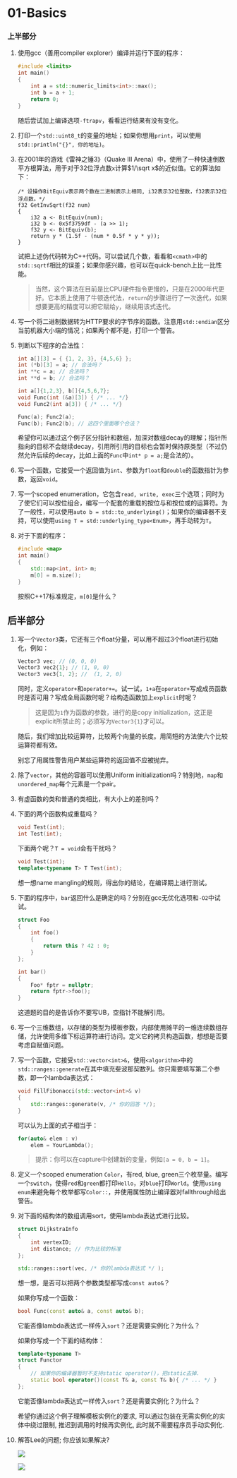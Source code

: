 # 01-Basics

### 上半部分 

1. 使用gcc（善用compiler explorer）编译并运行下面的程序：

   ```c++
   #include <limits>
   int main()
   {
       int a = std::numeric_limits<int>::max();
       int b = a + 1;
       return 0;
   }
   ```

   随后尝试加上编译选项`-ftrapv`，看看运行结果有没有变化。

2. 打印一个`std::uint8_t`的变量的地址；如果你想用`print`，可以使用`std::println("{}", 你的地址)`。

3. 在2001年的游戏《雷神之锤3》（Quake III Arena）中，使用了一种快速倒数平方根算法，用于对于32位浮点数`x`计算$1/\sqrt x$的近似值。它的算法如下：

   ```pseudocode
   /* 设操作BitEquiv表示两个数在二进制表示上相同, i32表示32位整数，f32表示32位浮点数。*/
   f32 GetInvSqrt(f32 num)
   {
       i32 a <- BitEquiv(num);
       i32 b <- 0x5f3759df - (a >> 1);
       f32 y <- BitEquiv(b);
       return y * (1.5f - (num * 0.5f * y * y));
   }
   ```

   试把上述伪代码转为C++代码。可以尝试几个数，看看和`<cmath>`中的`std::sqrtf`相比的误差；如果你感兴趣，也可以在quick-bench上比一比性能。

   > 当然，这个算法在目前是比CPU硬件指令更慢的，只是在2000年代更好。它本质上使用了牛顿迭代法，`return`的步骤进行了一次迭代，如果想要更高的精度可以把它赋给`y`，继续用该式迭代。

4. 写一个将二进制数据转为HTTP要求的字节序的函数。注意用`std::endian`区分当前机器大小端的情况；如果两个都不是，打印一个警告。

5. 判断以下程序的合法性：

   ```c++
   int a[][3] = { {1, 2, 3}, {4,5,6} };
   int (*b)[3] = a; // 合法吗？
   int **c = a; // 合法吗？
   int **d = b; // 合法吗？
   ```

   ```c++
   int a[]{1,2,3}, b[]{4,5,6,7};
   void Func(int (&a)[3]) { /* ... */}
   void Func2(int a[3]) { /* ... */}
   
   Func(a); Func2(a);
   Func(b); Func2(b); // 这四个里面哪个合法？
   ```

   希望你可以通过这个例子区分指针和数组，加深对数组decay的理解；指针所指向的目标不会继续decay，引用所引用的目标也会暂时保持原类型（不过仍然允许后续的decay，比如上面的`Func`中`int* p = a;`是合法的）。

6. 写一个函数，它接受一个返回值为`int`、参数为`float`和`double`的函数指针为参数，返回`void`。

7. 写一个scoped enumeration，它包含`read, write, exec`三个选项；同时为了使它们可以按位组合，编写一个配套的重载的按位与和按位或的运算符。为了一般性，可以使用`auto b = std::to_underlying()`；如果你的编译器不支持，可以使用`using T = std::underlying_type<Enum>`，再手动转为`T`。

8. 对于下面的程序：

   ```c++
   #include <map> 
   int main()
   { 
       std::map<int, int> m; 
       m[0] = m.size();
   }
   ```

   按照C++17标准规定，`m[0]`是什么？

## 后半部分

1. 写一个`Vector3`类，它还有三个float分量，可以用不超过3个float进行初始化，例如：

   ```c++
   Vector3 vec; // (0, 0, 0)
   Vector3 vec2{1}; // (1, 0, 0)
   Vector3 vec3{1, 2}; //  (1, 2, 0)
   ```

   同时，定义`operator+`和`operator+=`。试一试，`1+a`在`operator+`写成成员函数时是否可用？写成全局函数时呢？给构造函数加上`explicit`时呢？

   > 这是因为`1`作为函数的参数，进行的是copy initialization，这正是explicit所禁止的；必须写为`Vector3{1}`才可以。

   随后，我们增加比较运算符，比较两个向量的长度。用简短的方法使六个比较运算符都有效。

   别忘了用属性警告用户某些运算符的返回值不应被抛弃。

2. 除了`vector`，其他的容器可以使用Uniform initialization吗？特别地，`map`和`unordered_map`每个元素是一个pair。

3. 有虚函数的类和普通的类相比，有大小上的差别吗？

4. 下面的两个函数构成重载吗？

   ```c++
   void Test(int);
   int Test(int);
   ```

   下面两个呢？`T = void`会有干扰吗？

   ```c++
   void Test(int);
   template<typename T> T Test(int);
   ```

   想一想name mangling的规则，得出你的结论，在编译期上进行测试。

5. 下面的程序中，`bar`返回什么是确定的吗？分别在gcc无优化选项和`-O2`中试试。

   ```c++
   struct Foo
   {
       int foo()
       {
           return this ? 42 : 0;
       }
   };
   
   int bar()
   {
       Foo* fptr = nullptr;
       return fptr->foo();
   }
   ```

   这道题的目的是告诉你不要写UB，空指针不能解引用。

6. 写一个三维数组，以存储的类型为模板参数，内部使用摊平的一维连续数组存储，允许使用多维下标运算符进行访问。定义它的拷贝构造函数，想想是否要考虑自赋值问题。

7. 写一个函数，它接受`std::vector<int>&`，使用`<algorithm>`中的`std::ranges::generate`在其中填充斐波那契数列。你只需要填写第二个参数，即一个lambda表达式：

   ```c++
   void FillFibonacci(std::vector<int>& v)
   {
       std::ranges::generate(v, /* 你的回答 */);
   }
   ```

   可以认为上面的式子相当于：

   ```c++
   for(auto& elem : v)
       elem = YourLambda();
   ```

   > 提示：你可以在capture中创建新的变量，例如`[a = 0, b = 1]`。

8. 定义一个scoped enumeration `Color`，有red, blue, green三个枚举量。编写一个`switch`，使得`red`和`green`都打印`Hello`，对`blue`打印`World`。使用`using enum`来避免每个枚举都写`Color::`，并使用属性防止编译器对fallthrough给出警告。

9. 对下面的结构体的数组调用sort，使用lambda表达式进行比较。

   ```c++
   struct DijkstraInfo
   {
       int vertexID;
       int distance; // 作为比较的标准
   };
   
   std::ranges::sort(vec, /* 你的lambda表达式 */ );
   ```

   想一想，是否可以把两个参数类型都写成`const auto&`？

   如果你写成一个函数：

   ```c++
   bool Func(const auto& a, const auto& b);
   ```

   它能否像lambda表达式一样传入`sort`？还是需要实例化？为什么？

   如果你写成一个下面的结构体：

   ```c++
   template<typename T>
   struct Functor
   {
       // 如果你的编译器暂时不支持static operator()，把static去掉.
       static bool operator()(const T& a, const T& b){ /* ... */ }
   };
   ```

   它能否像lambda表达式一样传入`sort`？还是需要实例化？为什么？

   希望你通过这个例子理解模板实例化的要求, 可以通过包装在无需实例化的实体中绕过限制, 推迟到调用的时候再实例化, 此时就不需要程序员手动实例化.

10. 解答Lee的问题; 你应该如果解决?

    ![](2.jpg)

    ![](1.jpg)